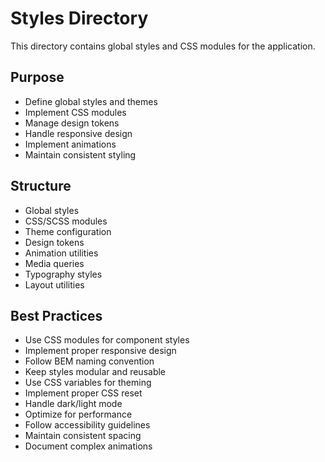 # Styles Directory

This directory contains global styles and CSS modules for the application.

## Purpose

- Define global styles and themes
- Implement CSS modules
- Manage design tokens
- Handle responsive design
- Implement animations
- Maintain consistent styling

## Structure

- Global styles
- CSS/SCSS modules
- Theme configuration
- Design tokens
- Animation utilities
- Media queries
- Typography styles
- Layout utilities

## Best Practices

- Use CSS modules for component styles
- Implement proper responsive design
- Follow BEM naming convention
- Keep styles modular and reusable
- Use CSS variables for theming
- Implement proper CSS reset
- Handle dark/light mode
- Optimize for performance
- Follow accessibility guidelines
- Maintain consistent spacing
- Document complex animations
